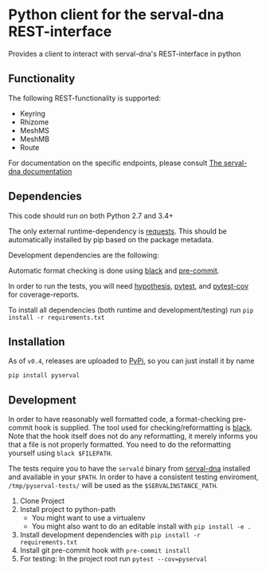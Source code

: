 # Python client for the serval-dna REST-interface

Provides a client to interact with serval-dna's REST-interface in python

## Functionality

The following REST-functionality is supported:

- Keyring
- Rhizome
- MeshMS
- MeshMB
- Route

For documentation on the specific endpoints, please consult [The serval-dna documentation](https://github.com/servalproject/serval-dna/blob/development/doc/REST-API.md)

## Dependencies

This code should run on both Python 2.7 and 3.4+

The only external runtime-dependency is [requests](https://github.com/requests/requests). This should be automatically installed by pip based on the package metadata.

Development dependencies are the following:

Automatic format checking is done using [black](https://github.com/ambv/black) and [pre-commit](https://github.com/pre-commit/pre-commit).

In order to run the tests, you will need [hypothesis](https://github.com/HypothesisWorks/hypothesis-python), [pytest](https://github.com/pytest-dev/pytest), and [pytest-cov](https://github.com/pytest-dev/pytest-cov) for coverage-reports.

To install all dependencies (both runtime and development/testing) run `pip install -r requirements.txt`

## Installation

As of `v0.4`, releases are uploaded to [PyPi](https://pypi.org/project/pyserval/), so you can just install it by name

`pip install pyserval`

## Development

In order to have reasonably well formatted code, a format-checking pre-commit hook is supplied. The tool used for checking/reformatting is [black](https://github.com/ambv/black). Note that the hook itself does not do any reformatting, it merely informs you that a file is not properly formatted. You need to do the reformatting yourself using `black $FILEPATH`.

The tests require you to have the `servald` binary from [serval-dna](https://github.com/servalproject/serval-dna) installed and available in your `$PATH`. In order to have a consistent testing enviroment, `/tmp/pyserval-tests/` will be used as the `$SERVALINSTANCE_PATH`.

1. Clone Project
2. Install project to python-path
    - You might want to use a virtualenv
    - You might also want to do an editable install with `pip install -e .`
3. Install development dependencies with `pip install -r requirements.txt`
4. Install git pre-commit hook with `pre-commit install`
5. For testing: In the project root run `pytest --cov=pyserval`
